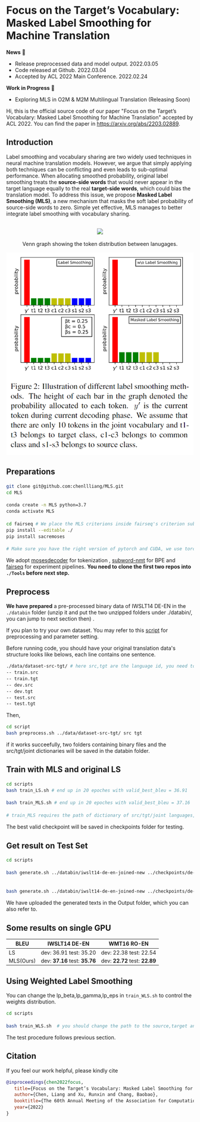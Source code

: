 # Focus on the Target’s Vocabulary: Masked Label Smoothing for Machine Translation
**News** 🚩
- Release preprocessed data and model output. 2022.03.05
- Code released at Github. 2022.03.04
- Accepted by ACL 2022 Main Conference. 2022.02.24

**Work in Progress** 🚩
- Exploring MLS in O2M & M2M Multilingual Translation (Releasing Soon)

Hi, this is the official source code of our paper "Focus on the Target’s Vocabulary: Masked Label Smoothing for Machine Translation" accepted by ACL 2022. You can find the paper in https://arxiv.org/abs/2203.02889.



## Introduction


Label smoothing and vocabulary sharing are two widely used techniques in neural machine translation models. However, we argue that simply applying both techniques can be conflicting and even leads to sub-optimal performance. When allocating smoothed probability, original label smoothing treats the **source-side words** that would never appear in the target language equally to the real **target-side words**, which could bias the translation model. To address this issue, we propose **Masked Label Smoothing (MLS)**, a new mechanism that masks the soft label probability of source-side words to zero. Simple yet effective, MLS manages to better integrate label smoothing with vocabulary sharing. 


<br>

<div align=center>
<img width="600" src="./venn.png"/>
  
 Venn graph showing the token distribution between lanugages.
</div>




<div align=center>
<img width="600" src="./bars.png"/>
</div>




## Preparations

```bash
git clone git@github.com:chenllliang/MLS.git
cd MLS

conda create -n MLS python=3.7
conda activate MLS

cd fairseq # We place the MLS criterions inside fairseq's criterion sub-folder, you can find them there.
pip install --editable ./
pip install sacremoses

# Make sure you have the right version of pytorch and CUDA, we use torch 1.10+cu113

```

We adopt [mosesdecoder](https://github.com/moses-smt/mosesdecoder) for tokenization , [subword-nmt](https://github.com/rsennrich/subword-nmt) for BPE and [fairseq](https://github.com/pytorch/fairseq) for experiment pipelines. **You need to clone the first two repos into `./Tools` before next step.**




## Preprocess

**We have prepared** a pre-processed binary data of IWSLT14 DE-EN in the `./databin` folder (unzip it and put the two unzipped folders under ./databin/, you can jump to next section then) .


If you plan to try your own dataset. You may refer to this [script](https://github.com/chenllliang/MLS/blob/main/scripts/preprocess.sh) for preprocessing and parameter setting.

Before running code, you should have your original translation data's structure looks like belows, each line contains one sentence.

```bash
./data/dataset-src-tgt/ # here src,tgt are the language id, you need to change them to your own languages, like en,zh,ro,de ...
-- train.src
-- train.tgt
-- dev.src
-- dev.tgt
-- test.src
-- test.tgt
```
Then,

```bash
cd script
bash preprocess.sh ../data/dataset-src-tgt/ src tgt
```

if it works succeefully, two folders containing binary files and the src/tgt/joint dictionaries will be saved in the databin folder.



## Train with MLS and original LS 


```bash
cd scripts
bash train_LS.sh # end up in 20 epoches with valid_best_bleu = 36.91

bash train_MLS.sh # end up in 20 epoches with valid_best_bleu = 37.16

# train_MLS requires the path of dictionary of src/tgt/joint languages, which are together generated by the preprocess script.
```

The best valid checkpoint will be saved in checkpoints folder for testing.


## Get result on Test Set 

```bash
cd scripts

bash generate.sh ../databin/iwslt14-de-en-joined-new ../checkpoints/de-en-LS-0.1 ../Output/de-en-ls-0.1.out # get BLEU4 = 35.20


bash generate.sh ../databin/iwslt14-de-en-joined-new ../checkpoints/de-en-MLS-0.1 ../Output/de-en-mls-0.1.out # get BLEU4 = 35.76
```
We have uploaded the generated texts in the Output folder, which you can also refer to.

## Some results on single GPU

| BLEU  |  IWSLT14 DE-EN  | WMT16 RO-EN  |
|  ----  | ----  |----  |
| LS  | dev: 36.91 test: 35.20 |dev: 22.38 test: 22.54 |
| MLS(Ours)  | dev: **37.16** test: **35.76** |dev: **22.72** test: **22.89**  |



## Using Weighted Label Smoothing

You can change the lp_beta,lp_gamma,lp_eps in `train_WLS.sh` to control the weights distribution.

```bash
cd scripts

bash train_WLS.sh  # you should change the path to the source,target and joined vocabulary individually

```

The test procedure follows previous section.

## Citation
If you feel our work helpful, please kindly cite

```bib
@inproceedings{chen2022focus,
   title={Focus on the Target’s Vocabulary: Masked Label Smoothing for Machine Translation},
   author={Chen, Liang and Xu, Runxin and Chang, Baobao},
   booktitle={The 60th Annual Meeting of the Association for Computational Linguistics},
   year={2022}
}
```
